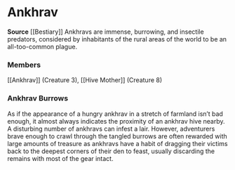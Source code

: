 ﻿---
creature_family: Ankhrav
id: '5'
name: Ankhrav
rarity: Common
source: '[[DATABASE/source/Bestiary|Bestiary]]'
trait: null
type: Creature Family

---
# Ankhrav

**Source** [[Bestiary]]
Ankhravs are immense, burrowing, and insectile predators, considered by inhabitants of the rural areas of the world to be an all-too-common plague.

### Members

[[Ankhrav]] (Creature 3), [[Hive Mother]] (Creature 8)

###  Ankhrav Burrows

As if the appearance of a hungry ankhrav in a stretch of farmland isn’t bad enough, it almost always indicates the proximity of an ankhrav hive nearby. A disturbing number of ankhravs can infest a lair. However, adventurers brave enough to crawl through the tangled burrows are often rewarded with large amounts of treasure as ankhravs have a habit of dragging their victims back to the deepest corners of their den to feast, usually discarding the remains with most of the gear intact.